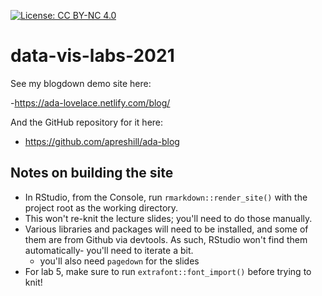 [![License: CC BY-NC 4.0](https://img.shields.io/badge/License-CC%20BY--NC%204.0-lightgrey.svg)](https://creativecommons.org/licenses/by-nc/4.0/)

# data-vis-labs-2021

See my blogdown demo site here: 

-https://ada-lovelace.netlify.com/blog/


And the GitHub repository for it here: 

- https://github.com/apreshill/ada-blog


## Notes on building the site

- In RStudio, from the Console, run `rmarkdown::render_site()` with the project root as the working directory.
- This won't re-knit the lecture slides; you'll need to do those manually.
- Various libraries and packages will need to be installed, and some of them are from Github via devtools. As such, RStudio won't find them automatically- you'll need to iterate a bit.
  - you'll also need `pagedown` for the slides
- For lab 5, make sure to run `extrafont::font_import()` before trying to knit!
